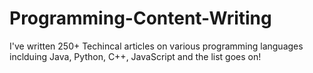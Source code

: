 # Programming-Content-Writing
I've written 250+ Techincal articles on various programming languages inclduing Java, Python, C++, JavaScript and the list goes on!
